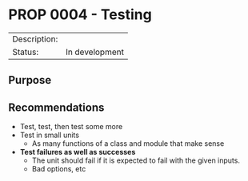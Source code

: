 # PROP 0004 - Testing

|                |                                           |
|:---------------|:------------------------------------------|
| Description:   |                                           |
| Status:        | In development                            |
 

## Purpose

## Recommendations
 * Test, test, then test some more
 * Test in small units
   * As many functions of a class and module that make sense
 * **Test failures as well as successes**
   * The unit should fail if it is expected to fail with the given inputs.
   * Bad options, etc 
